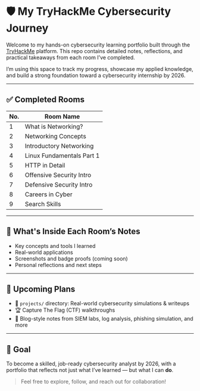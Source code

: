 # 🛡️ My TryHackMe Cybersecurity Journey

Welcome to my hands-on cybersecurity learning portfolio built through the [TryHackMe](https://tryhackme.com) platform. This repo contains detailed notes, reflections, and practical takeaways from each room I’ve completed.

I’m using this space to track my progress, showcase my applied knowledge, and build a strong foundation toward a cybersecurity internship by 2026.

---

## ✅ Completed Rooms

| No. | Room Name                        |
|-----|----------------------------------|
| 1   | What is Networking?              | 
| 2   | Networking Concepts              | 
| 3   | Introductory Networking          | 
| 4   | Linux Fundamentals Part 1        | 
| 5   | HTTP in Detail                   | 
| 6   | Offensive Security Intro         | 
| 7   | Defensive Security Intro         |
| 8   | Careers in Cyber                 | 
| 9   | Search Skills                    | 

---

## 🧠 What's Inside Each Room’s Notes
- Key concepts and tools I learned
- Real-world applications
- Screenshots and badge proofs (coming soon)
- Personal reflections and next steps

---

## 🚀 Upcoming Plans
- 📂 `projects/` directory: Real-world cybersecurity simulations & writeups
- 🏆 Capture The Flag (CTF) walkthroughs
- 💬 Blog-style notes from SIEM labs, log analysis, phishing simulation, and more

---

## 🎯 Goal
To become a skilled, job-ready cybersecurity analyst by 2026, with a portfolio that reflects not just what I’ve learned — but what I can **do**.

> Feel free to explore, follow, and reach out for collaboration!

